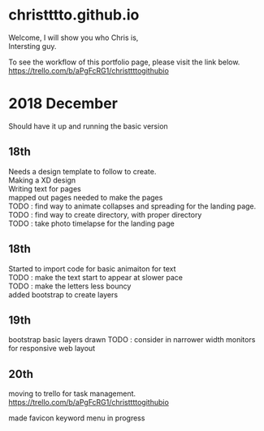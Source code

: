 # christttto.github.io
Welcome, I will show you who Chris is,  
Intersting guy.


To see the workflow of this portfolio page, please visit the link below.  
https://trello.com/b/aPgFcRG1/christtttogithubio
  
  
  
  
  
  
  
  
  
  
  
  
  
  
  
  
  


# 2018 December
Should have it up and running the basic version
## 18th
Needs a design template to follow to create.</br>
Making a XD design</br>
Writing text for pages</br>
mapped out pages needed to make the pages</br>
TODO : find way to animate collapses and spreading for the landing page.</br>
TODO : find way to create directory, with proper directory</br>
TODO : take photo timelapse for the landing page</br>

## 18th
Started to import code for basic animaiton for text</br>
TODO : make the text start to appear at slower pace</br>
TODO : make the letters less bouncy</br>
added bootstrap to create layers

## 19th
bootstrap basic layers drawn
TODO : consider in narrower width monitors for responsive web layout

## 20th
moving to trello for task management.
https://trello.com/b/aPgFcRG1/christtttogithubio

made favicon
keyword menu in progress
